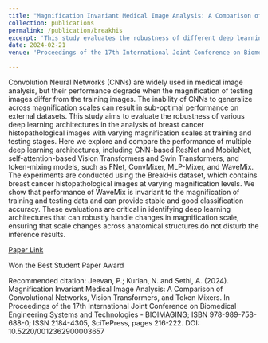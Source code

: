 ```yaml
---
title: "Magnification Invariant Medical Image Analysis: A Comparison of Convolutional Networks, Vision Transformers, and Token Mixers"
collection: publications
permalink: /publication/breakhis
excerpt: 'This study evaluates the robustness of different deep learning architectures for breast cancer histopathological image classification across magnification scales.'
date: 2024-02-21
venue: 'Proceedings of the 17th International Joint Conference on Biomedical Engineering Systems and Technologies, Rome, Italy'

---
```

Convolution Neural Networks (CNNs) are widely used in medical image analysis, but their performance degrade when the magnification of testing images differ from the training images. The inability of CNNs to generalize across magnification scales can result in sub-optimal performance on external datasets. This study aims to evaluate the robustness of various deep learning architectures in the analysis of breast cancer histopathological images with varying magnification scales at training and testing stages. Here we explore and compare the performance of multiple deep learning architectures, including CNN-based ResNet and MobileNet, self-attention-based Vision Transformers and Swin Transformers, and token-mixing models, such as FNet, ConvMixer, MLP-Mixer, and WaveMix. The experiments are conducted using the BreakHis dataset, which contains breast cancer histopathological images at varying magnification levels. We show that performance of WaveMix is invariant to the magnification of training and testing data and can provide stable and good classification accuracy. These evaluations are critical in identifying deep learning architectures that can robustly handle changes in magnification scale, ensuring that scale changes across anatomical structures do not disturb the inference results.

[Paper Link](https://www.scitepress.org/PublicationsDetail.aspx?ID=SZAO62y/tp4=&t=1)

Won the Best Student Paper Award

Recommended citation: Jeevan, P.; Kurian, N. and Sethi, A. (2024). Magnification Invariant Medical Image Analysis: A Comparison of Convolutional Networks, Vision Transformers, and Token Mixers. In Proceedings of the 17th International Joint Conference on Biomedical Engineering Systems and Technologies - BIOIMAGING; ISBN 978-989-758-688-0; ISSN 2184-4305, SciTePress, pages 216-222. DOI: 10.5220/0012362900003657 